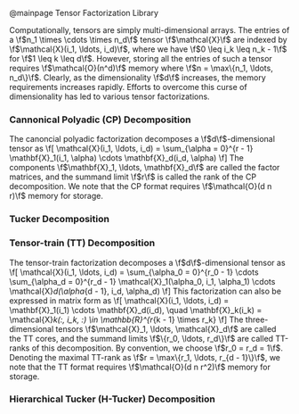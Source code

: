 @mainpage Tensor Factorization Library

Computationally, tensors are simply multi-dimensional arrays. The entries of a
\f$n_1 \times \cdots \times n_d\f$ tensor \f$\mathcal{X}\f$ are indexed by
\f$\mathcal{X}(i_1, \ldots, i_d)\f$, where we have \f$0 \leq i_k \leq n_k - 1\f$
for \f$1 \leq k \leq d\f$. However, storing all the entries of such a tensor
requires \f$\mathcal{O}(n^d)\f$ memory where \f$n = \max\{n_1, \ldots, n_d\}\f$.
Clearly, as the dimensionality \f$d\f$ increases, the memory requirements
increases rapidly. Efforts to overcome this curse of dimensionality has led to
various tensor factorizations.

### Cannonical Polyadic (CP) Decomposition

The canoncial polyadic factorization decomposes a \f$d\f$-dimensional tensor as
\f[
\mathcal{X}(i_1, \ldots, i_d) = \sum_{\alpha = 0}^{r - 1} \mathbf{X}_1(i_1,
\alpha) \cdots \mathbf{X}_d(i_d, \alpha)
\f]
The components \f$\mathbf{X}_1, \ldots, \mathbf{X}_d\f$ are called the factor
matrices, and the summand limit \f$r\f$ is called the rank of the CP
decomposition. We note that the CP format requires \f$\mathcal{O}(d n r)\f$
memory for storage.

### Tucker Decomposition

### Tensor-train (TT) Decomposition

The tensor-train factorization decomposes a \f$d\f$-dimensional tensor as
\f[
\mathcal{X}(i_1, \ldots, i_d) = \sum_{\alpha_0 = 0}^{r_0 - 1} \cdots
\sum_{\alpha_d = 0}^{r_d - 1} \mathcal{X}_1(\alpha_0, i_1, \alpha_1) \cdots
\mathcal{X}_d(\alpha_{d - 1}, i_d, \alpha_d)
\f]
This factorization can also be expressed in matrix form as
\f[
\mathcal{X}(i_1, \ldots, i_d) = \mathbf{X}_1(i_1) \cdots \mathbf{X}_d(i_d),
\quad \mathbf{X}_k(i_k) = \mathcal{X}_k(:, i_k, :) \in \mathbb{R}^{r_{k - 1}
\times r_k}
\f]
The three-dimensional tensors \f$\mathcal{X}_1, \ldots, \mathcal{X}_d\f$ are
called the TT cores, and the summand limits \f$\{r_0, \ldots, r_d\}\f$ are
called TT-ranks of this decomposition. By convention, we choose \f$r_0 = r_d =
1\f$. Denoting the maximal TT-rank as \f$r = \max\{r_1, \ldots, r_{d - 1}\}\f$,
we note that the TT format requires \f$\mathcal{O}(d n r^2)\f$ memory for
storage.

### Hierarchical Tucker (H-Tucker) Decomposition
